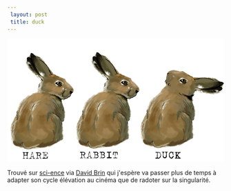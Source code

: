 ```yaml
---
 layout: post
 title: duck
---
```


![](/images/2011/rabbitduck.jpg)

Trouvé sur [sci-ence](http://science.page8productions.com/?p=200) via [David Brin](http://ieet.org/index.php/IEET/more/brin20110607) qui j'espère va passer plus de temps à adapter son cycle élévation au cinéma que de radoter sur la singularité.